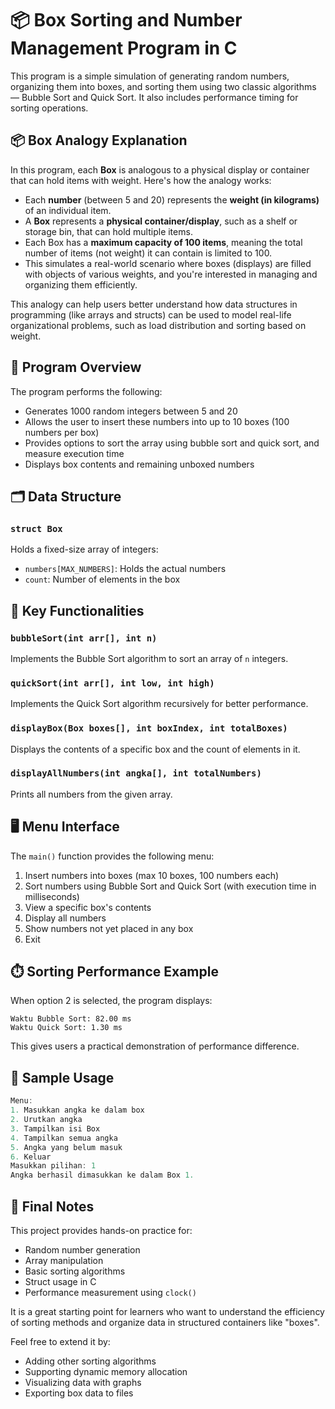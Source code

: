 # 📦 Box Sorting and Number Management Program in C

This program is a simple simulation of generating random numbers, organizing them into boxes, and sorting them using two classic algorithms — Bubble Sort and Quick Sort. It also includes performance timing for sorting operations.

## 📦 Box Analogy Explanation

In this program, each **Box** is analogous to a physical display or container that can hold items with weight. Here's how the analogy works:

- Each **number** (between 5 and 20) represents the **weight (in kilograms)** of an individual item.
- A **Box** represents a **physical container/display**, such as a shelf or storage bin, that can hold multiple items.
- Each Box has a **maximum capacity of 100 items**, meaning the total number of items (not weight) it can contain is limited to 100.
- This simulates a real-world scenario where boxes (displays) are filled with objects of various weights, and you're interested in managing and organizing them efficiently.

This analogy can help users better understand how data structures in programming (like arrays and structs) can be used to model real-life organizational problems, such as load distribution and sorting based on weight.

## 🧠 Program Overview

The program performs the following:

- Generates 1000 random integers between 5 and 20
- Allows the user to insert these numbers into up to 10 boxes (100 numbers per box)
- Provides options to sort the array using bubble sort and quick sort, and measure execution time
- Displays box contents and remaining unboxed numbers

## 🗂️ Data Structure

### `struct Box`

Holds a fixed-size array of integers:

- `numbers[MAX_NUMBERS]`: Holds the actual numbers
- `count`: Number of elements in the box

## 🔧 Key Functionalities

### `bubbleSort(int arr[], int n)`

Implements the Bubble Sort algorithm to sort an array of `n` integers.

### `quickSort(int arr[], int low, int high)`

Implements the Quick Sort algorithm recursively for better performance.

### `displayBox(Box boxes[], int boxIndex, int totalBoxes)`

Displays the contents of a specific box and the count of elements in it.

### `displayAllNumbers(int angka[], int totalNumbers)`

Prints all numbers from the given array.

## 🖥️ Menu Interface

The `main()` function provides the following menu:

1. Insert numbers into boxes (max 10 boxes, 100 numbers each)
2. Sort numbers using Bubble Sort and Quick Sort (with execution time in milliseconds)
3. View a specific box's contents
4. Display all numbers
5. Show numbers not yet placed in any box
6. Exit

## ⏱️ Sorting Performance Example

When option 2 is selected, the program displays:

```
Waktu Bubble Sort: 82.00 ms
Waktu Quick Sort: 1.30 ms
```

This gives users a practical demonstration of performance difference.

## 📌 Sample Usage

```c
Menu:
1. Masukkan angka ke dalam box
2. Urutkan angka
3. Tampilkan isi Box
4. Tampilkan semua angka
5. Angka yang belum masuk
6. Keluar
Masukkan pilihan: 1
Angka berhasil dimasukkan ke dalam Box 1.
```

## 🚀 Final Notes

This project provides hands-on practice for:

- Random number generation
- Array manipulation
- Basic sorting algorithms
- Struct usage in C
- Performance measurement using `clock()`

It is a great starting point for learners who want to understand the efficiency of sorting methods and organize data in structured containers like "boxes".

Feel free to extend it by:

- Adding other sorting algorithms
- Supporting dynamic memory allocation
- Visualizing data with graphs
- Exporting box data to files

